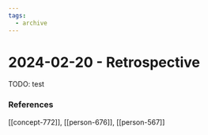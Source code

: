 ```yaml
---
tags:
  - archive
---
```


# 2024-02-20 - Retrospective

TODO: test



### References
[[concept-772]], [[person-676]], [[person-567]]
